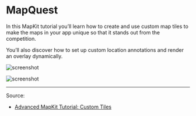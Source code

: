 # MapQuest

In this MapKit tutorial you’ll learn how to create and use custom map tiles to make the maps in your app unique so that it stands out from the competition. 

You’ll also discover how to set up custom location annotations and render an overlay dynamically.


![screenshot](https://koenig-media.raywenderlich.com/uploads/2017/07/MapKitCustomTiles-feature.png)

![screenshot](https://koenig-media.raywenderlich.com/uploads/2017/04/shimmer.png)

---

Source:

- [Advanced MapKit Tutorial: Custom Tiles](https://www.raywenderlich.com/823-advanced-mapkit-tutorial-custom-tiles)
